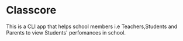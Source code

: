 # Classcore
This is a CLI app that helps school members i.e Teachers,Students and Parents to view Students' perfomances in school.
